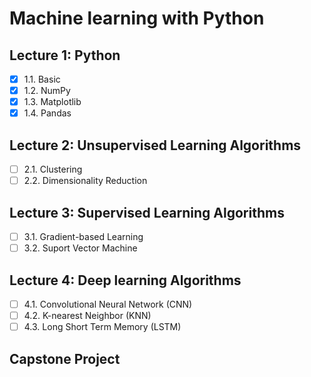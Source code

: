 # Machine learning with Python

## Lecture 1: Python
- [x] 1.1. Basic
- [x] 1.2. NumPy
- [x] 1.3. Matplotlib
- [x] 1.4. Pandas

## Lecture 2: Unsupervised Learning Algorithms
- [ ] 2.1. Clustering
- [ ] 2.2. Dimensionality Reduction
## Lecture 3: Supervised Learning Algorithms
- [ ] 3.1. Gradient-based Learning
- [ ] 3.2. Suport Vector Machine
## Lecture 4: Deep learning Algorithms
- [ ] 4.1. Convolutional Neural Network (CNN)
- [ ] 4.2. K-nearest Neighbor (KNN)
- [ ] 4.3. Long Short Term Memory (LSTM)

## Capstone Project







